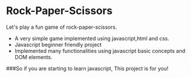 # Rock-Paper-Scissors
Let's play a fun game of rock-paper-scissors.
* A very simple game implemented using javascript,html and css.
* Javascript beginner friendly project
* Implemented many functionalities using javascript basic concepts and DOM elements.

###So if you are starting to learn javascript, This project is for you!
